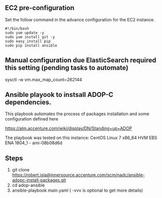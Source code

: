 ## EC2 pre-configuration

Set the follow command in the advance configuration for the EC2 instance.

```
#!/bin/bash
sudo yum update -y
sudo yum install git -y
sudo easy_install pip
sudo pip install ansible
```

## Manual configuration due ElasticSearch required this setting (pending tasks to automate)
sysctl -w vm.max_map_count=262144


## Ansible playook to instsall ADOP-C dependencies.

This playbook automates the process of packages installation and some configuration defined here

https://alm.accenture.com/wiki/display/DN/Standing+up+ADOP

The playbook was tested on this instance: CentOS Linux 7 x86_64 HVM EBS ENA 1804_1 - ami-08b08d6d

## Steps 

1. git clone https://robert.isla@innersource.accenture.com/scm/nadc/ansible-adopc-install-packages.git
2. cd adop-ansible
3. ansible-playbook main.yaml ( -vvv is optional to get more details)